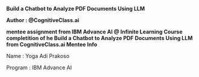 **Build a Chatbot to Analyze PDF Documents Using LLM**

**Author : @CognitiveClass.ai**

**mentee assignment from IBM Advance AI @ Infinite Learning Course completition of he Build a Chatbot to Analyze PDF Documents Using LLM from CognitiveClass.ai Mentee Info**

Name : Yoga Adi Prakoso

Program : IBM Advance AI
